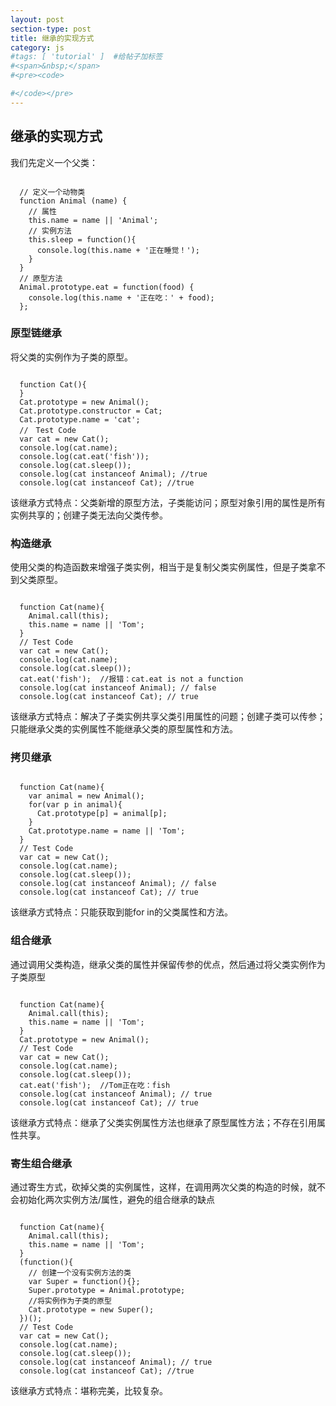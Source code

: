 ```yaml
---
layout: post
section-type: post
title: 继承的实现方式
category: js
#tags: [ 'tutorial' ]  #给帖子加标签
#<span>&nbsp;</span>
#<pre><code>

#</code></pre>
---
```


## 继承的实现方式

我们先定义一个父类：
<pre><code>
  // 定义一个动物类
  function Animal (name) {
    // 属性
    this.name = name || 'Animal';
    // 实例方法
    this.sleep = function(){
      console.log(this.name + '正在睡觉！');
    }
  }
  // 原型方法
  Animal.prototype.eat = function(food) {
    console.log(this.name + '正在吃：' + food);
  };
</code></pre>

### 原型链继承
将父类的实例作为子类的原型。
<pre><code>
  function Cat(){ 
  }
  Cat.prototype = new Animal();
  Cat.prototype.constructor = Cat;
  Cat.prototype.name = 'cat';
  //　Test Code
  var cat = new Cat();
  console.log(cat.name);
  console.log(cat.eat('fish'));
  console.log(cat.sleep());
  console.log(cat instanceof Animal); //true 
  console.log(cat instanceof Cat); //true
</code></pre>
该继承方式特点：父类新增的原型方法，子类能访问；原型对象引用的属性是所有实例共享的；创建子类无法向父类传参。

### 构造继承
使用父类的构造函数来增强子类实例，相当于是复制父类实例属性，但是子类拿不到父类原型。
<pre><code>
  function Cat(name){
    Animal.call(this);
    this.name = name || 'Tom';
  }
  // Test Code
  var cat = new Cat();
  console.log(cat.name);
  console.log(cat.sleep());
  cat.eat('fish');  //报错：cat.eat is not a function
  console.log(cat instanceof Animal); // false
  console.log(cat instanceof Cat); // true
</code></pre>
该继承方式特点：解决了子类实例共享父类引用属性的问题；创建子类可以传参；只能继承父类的实例属性不能继承父类的原型属性和方法。

### 拷贝继承
<pre><code>
  function Cat(name){
    var animal = new Animal();
    for(var p in animal){
      Cat.prototype[p] = animal[p];
    }
    Cat.prototype.name = name || 'Tom';
  }
  // Test Code
  var cat = new Cat();
  console.log(cat.name);
  console.log(cat.sleep());
  console.log(cat instanceof Animal); // false
  console.log(cat instanceof Cat); // true
</code></pre>
该继承方式特点：只能获取到能for in的父类属性和方法。

### 组合继承
通过调用父类构造，继承父类的属性并保留传参的优点，然后通过将父类实例作为子类原型
<pre><code>
  function Cat(name){
    Animal.call(this);
    this.name = name || 'Tom';
  }
  Cat.prototype = new Animal();
  // Test Code
  var cat = new Cat();
  console.log(cat.name);
  console.log(cat.sleep());
  cat.eat('fish');  //Tom正在吃：fish
  console.log(cat instanceof Animal); // true
  console.log(cat instanceof Cat); // true
</code></pre>
该继承方式特点：继承了父类实例属性方法也继承了原型属性方法；不存在引用属性共享。

### 寄生组合继承
通过寄生方式，砍掉父类的实例属性，这样，在调用两次父类的构造的时候，就不会初始化两次实例方法/属性，避免的组合继承的缺点
<pre><code>
  function Cat(name){
    Animal.call(this);
    this.name = name || 'Tom';
  }
  (function(){
    // 创建一个没有实例方法的类
    var Super = function(){};
    Super.prototype = Animal.prototype;
    //将实例作为子类的原型
    Cat.prototype = new Super();
  })();
  // Test Code
  var cat = new Cat();
  console.log(cat.name);
  console.log(cat.sleep());
  console.log(cat instanceof Animal); // true
  console.log(cat instanceof Cat); //true
</code></pre>
该继承方式特点：堪称完美，比较复杂。
